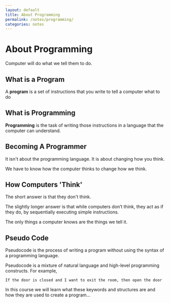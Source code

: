```yaml
---
layout: default
title: About Programming
permalink: /notes/programming/
categories: notes
---
```


# About Programming

Computer will do what we tell them to do.

## What is a Program

A **program** is a set of instructions that you write to tell a computer what to do

## What is Programming

**Programming** is the task of writing those instructions in a language that the computer can understand.

## Becoming A Programmer

It isn't about the programming language. It is about changing how you think.

We have to know how the computer thinks to change how we think.

## How Computers 'Think'

The short answer is that they don't think.

The slightly longer answer is that while computers don’t think, they act as if they do, by sequentially executing simple instructions.

The only things a computer knows are the things we tell it.

## Pseudo Code

Pseudocode is the process of writing a program without using the syntax of a programming language.

Pseudocode is a mixture of natural language and high-level programming constructs. For example,

    If the door is closed and I want to exit the room, then open the door

In this course we will learn what these keywords and structures are and how they are used to create a program...
